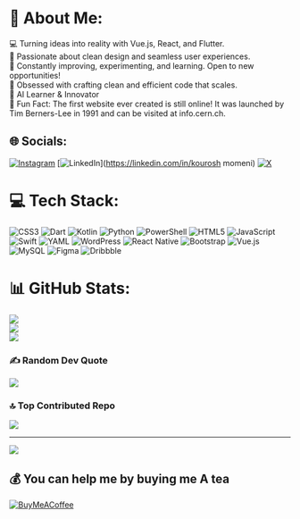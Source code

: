 # 💫 About Me:
💻 Turning ideas into reality with Vue.js, React, and Flutter.<br>🎨 Passionate about clean design and seamless user experiences.<br>🔧 Constantly improving, experimenting, and learning. Open to new opportunities!<br>🌟 Obsessed with crafting clean and efficient code that scales.<br>🤖 AI Learner & Innovator<br>🤡 Fun Fact: The first website ever created is still online! It was launched by Tim Berners-Lee in 1991 and can be visited at info.cern.ch.


## 🌐 Socials:
[![Instagram](https://img.shields.io/badge/Instagram-%23E4405F.svg?logo=Instagram&logoColor=white)](https://instagram.com/kowurowsh) [![LinkedIn](https://img.shields.io/badge/LinkedIn-%230077B5.svg?logo=linkedin&logoColor=white)](https://linkedin.com/in/kourosh momeni) [![X](https://img.shields.io/badge/X-black.svg?logo=X&logoColor=white)](https://x.com/kowurowsh) 

# 💻 Tech Stack:
![CSS3](https://img.shields.io/badge/css3-%231572B6.svg?style=for-the-badge&logo=css3&logoColor=white) ![Dart](https://img.shields.io/badge/dart-%230175C2.svg?style=for-the-badge&logo=dart&logoColor=white) ![Kotlin](https://img.shields.io/badge/kotlin-%237F52FF.svg?style=for-the-badge&logo=kotlin&logoColor=white) ![Python](https://img.shields.io/badge/python-3670A0?style=for-the-badge&logo=python&logoColor=ffdd54) ![PowerShell](https://img.shields.io/badge/PowerShell-%235391FE.svg?style=for-the-badge&logo=powershell&logoColor=white) ![HTML5](https://img.shields.io/badge/html5-%23E34F26.svg?style=for-the-badge&logo=html5&logoColor=white) ![JavaScript](https://img.shields.io/badge/javascript-%23323330.svg?style=for-the-badge&logo=javascript&logoColor=%23F7DF1E) ![Swift](https://img.shields.io/badge/swift-F54A2A?style=for-the-badge&logo=swift&logoColor=white) ![YAML](https://img.shields.io/badge/yaml-%23ffffff.svg?style=for-the-badge&logo=yaml&logoColor=151515) ![WordPress](https://img.shields.io/badge/WordPress-%23117AC9.svg?style=for-the-badge&logo=WordPress&logoColor=white) ![React Native](https://img.shields.io/badge/react_native-%2320232a.svg?style=for-the-badge&logo=react&logoColor=%2361DAFB) ![Bootstrap](https://img.shields.io/badge/bootstrap-%238511FA.svg?style=for-the-badge&logo=bootstrap&logoColor=white) ![Vue.js](https://img.shields.io/badge/vue.js-%2335495e.svg?style=for-the-badge&logo=vuedotjs&logoColor=%234FC08D) ![MySQL](https://img.shields.io/badge/mysql-4479A1.svg?style=for-the-badge&logo=mysql&logoColor=white) ![Figma](https://img.shields.io/badge/figma-%23F24E1E.svg?style=for-the-badge&logo=figma&logoColor=white) ![Dribbble](https://img.shields.io/badge/Dribbble-EA4C89?style=for-the-badge&logo=dribbble&logoColor=white)
# 📊 GitHub Stats:
![](https://github-readme-stats.vercel.app/api?username=kouroshmomenip&theme=dark&hide_border=false&include_all_commits=false&count_private=false)<br/>
![](https://github-readme-streak-stats.herokuapp.com/?user=kouroshmomenip&theme=dark&hide_border=false)<br/>
![](https://github-readme-stats.vercel.app/api/top-langs/?username=kouroshmomenip&theme=dark&hide_border=false&include_all_commits=false&count_private=false&layout=compact)

### ✍️ Random Dev Quote
![](https://quotes-github-readme.vercel.app/api?type=horizontal&theme=radical)

### 🔝 Top Contributed Repo
![](https://github-contributor-stats.vercel.app/api?username=kouroshmomenip&limit=5&theme=dark&combine_all_yearly_contributions=true)

---
[![](https://visitcount.itsvg.in/api?id=kouroshmomenip&icon=0&color=0)](https://visitcount.itsvg.in)

  ## 💰 You can help me by buying me A tea
  [![BuyMeACoffee](https://img.shields.io/badge/Buy%20Me%20a%20Coffee-ffdd00?style=for-the-badge&logo=buy-me-a-coffee&logoColor=black)](https://buymeacoffee.com/i-rather-tea) 

  
<!-- Proudly created with GPRM ( https://gprm.itsvg.in ) -->
